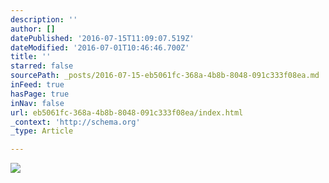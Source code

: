 ```yaml
---
description: ''
author: []
datePublished: '2016-07-15T11:09:07.519Z'
dateModified: '2016-07-01T10:46:46.700Z'
title: ''
starred: false
sourcePath: _posts/2016-07-15-eb5061fc-368a-4b8b-8048-091c333f08ea.md
inFeed: true
hasPage: true
inNav: false
url: eb5061fc-368a-4b8b-8048-091c333f08ea/index.html
_context: 'http://schema.org'
_type: Article

---
```

![](https://the-grid-user-content.s3-us-west-2.amazonaws.com/f8aaf866-936c-4f77-b901-3affbfb7edc0.jpg)